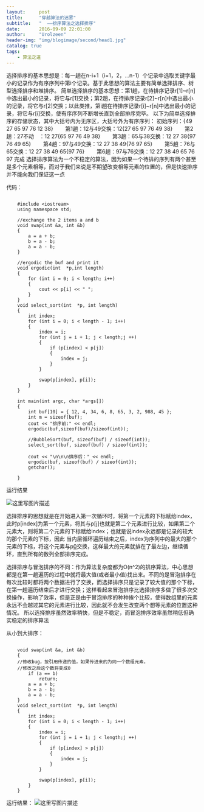 ```yaml
---
layout:     post
title:      "穿越算法的迷雾"
subtitle:   "  ——排序算法之选择排序"
date:       2016-09-09 22:01:00
author:     "Urolzeen"
header-img: "img/blogimage/second/head1.jpg"
catalog: true
tags:
    - 算法之道
---
```


选择排序的基本思想是：每一趟在n-i+1（i=1，2，…n-1）个记录中选取关键字最小的记录作为有序序列中第i个记录。基于此思想的算法主要有简单选择排序、树型选择排序和堆排序。
简单选择排序的基本思想：第1趟，在待排序记录r[1]~r[n]中选出最小的记录，将它与r[1]交换；第2趟，在待排序记录r[2]~r[n]中选出最小的记录，将它与r[2]交换；以此类推，第i趟在待排序记录r[i]~r[n]中选出最小的记录，将它与r[i]交换，使有序序列不断增长直到全部排序完毕。
以下为简单选择排序的存储状态，其中大括号内为无序区，大括号外为有序序列：
初始序列：{49 27 65 97 76 12 38}
　　第1趟：12与49交换：12{27 65 97 76 49 38}
　　第2趟：27不动　：12 27{65 97 76 49 38}
　　第3趟：65与38交换：12 27 38{97 76 49 65}
　　第4趟：97与49交换：12 27 38 49{76 97 65}
　　第5趟：76与65交换：12 27 38 49 65{97 76}
　　第6趟：97与76交换：12 27 38 49 65 76 97 完成
选择排序算法为一个不稳定的算法，因为如果一个待排的序列有两个甚至是多个元素相等，而对于我们来说是不期望改变相等元素的位置的，但是快速排序并不能向我们保证这一点

代码：

```

	#include <iostream>
	using namespace std;
	
	//exchange the 2 items a and b
	void swap(int &a, int &b)
	{
		a = a + b;
		b = a - b;
		a = a - b;
	}
	
	//ergodic the buf and print it
	void ergodic(int  *p,int length)
	{
		for (int i = 0; i < length; i++)
		{
			cout << p[i] << " ";
		}
	}
	void select_sort(int  *p, int length)
	{
		int index;
		for (int i = 0; i < length - 1; i++)
		{
			index = i;
			for (int j = i + 1; j < length;j ++)
			{
				if (p[index] < p[j])
				{
					index = j;
				}
			}
	
			swap(p[index], p[i]);
		}
	}
	
	int main(int argc, char *args[])
	{
		int buf[10] = { 12, 4, 34, 6, 8, 65, 3, 2, 988, 45 };
		int m = sizeof(buf);
		cout << "排序前:" << endl;
		ergodic(buf,sizeof(buf)/sizeof(int));
		
		//BubbleSort(buf, sizeof(buf) / sizeof(int));
		select_sort(buf, sizeof(buf) / sizeof(int));
	
		cout << "\n\n\n排序后：" << endl;
		ergodic(buf, sizeof(buf) / sizeof(int));
		getchar();
	
	}

```

运行结果

![这里写图片描述](http://img.blog.csdn.net/20160908222231276)

选择排序的思想就是在开始进入第一次循环时，将第一个元素的下标赋给index，此时p[index]为第一个元素，将其与p[j]也就是第二个元素进行比较，如果第二个元素大，则将第二个元素的下标赋给index；也就是说index永远都是记录的较大的那个元素的下标，因此 当内层循环遍历结束之后，index为序列中的最大的那个元素的下标，将这个元素与p[0](此时为第一个元素)交换，这样最大的元素就排在了最左边，继续循环，直到所有的数列全部排序完成。

选择排序与冒泡排序的不同：作为算法复杂度都为O(n^2)的排序算法，中心思想都是在第一趟遍历的过程中就将最大值(或者最小值)找出来。不同的是冒泡排序在每次比较时都将两个数据进行了交换，而选择排序只是记录了较大值的那个下标，在第一趟遍历结束后才进行交换；这样看起来冒泡排序比选择排序多做了很多次交换操作，影响了效率，但是正是由于冒泡排序的种种挨个比较，使得数组里的元素永远不会越过其它的元素进行比较，因此就不会发生改变两个想等元素的位置这种情况。
   所以选择排序虽然效率稍快，但是不稳定，而冒泡排序效率虽然稍低但确实稳定的排序算法

从小到大排序：

```

	void swap(int &a, int &b)
	{
	//修改bug，按引用传递的值，如果传进来的为同一个数组元素，
	//修改之后这个数将变成0
		if (a == b)
			return;
		a = a + b;
		b = a - b;
		a = a - b;
	}
	void select_sort(int  *p, int length)
	{
		int index;
		for (int i = 0; i < length - 1; i++)
		{
			index = i;
			for (int j = i + 1; j < length;j ++)
			{
				if (p[index] > p[j])
				{
					index = j;
				}
			}
	
			swap(p[index], p[i]);
		}
	}

```
运行结果：
![这里写图片描述](http://img.blog.csdn.net/20160908225224035)